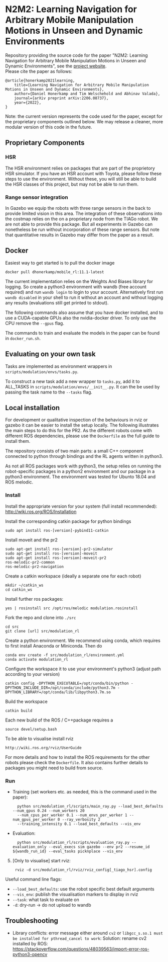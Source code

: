 # N2M2:  Learning Navigation for Arbitrary Mobile Manipulation Motions in Unseen and Dynamic Environments

Repository providing the source code for the paper "N2M2:  Learning Navigation for Arbitrary Mobile Manipulation Motions in Unseen and Dynamic Environments", see the [project website](http://mobile-rl.cs.uni-freiburg.de/).  
Please cite the paper as follows:

    @article{honerkamp2021learning,
        title={Learning Navigation for Arbitrary Mobile Manipulation Motions in Unseen and Dynamic Environments},
        author={Daniel Honerkamp and Tim Welschehold and Abhinav Valada},
        journal={arXiv preprint arXiv:2206.08737},
        year={2022},
    }

Note: the current version represents the code used for the paper, except for the proprietary components outlined below. We may release a cleaner, more modular version of this code in the future.

## Proprietary Components
### HSR
The HSR environment relies on packages that are part of the proprietory HSR simulator. If you have an HSR account with Toyota,
please follow these steps to use the environment. Without these, you will still be able to build the HSR classes of this project,
but may not be able to run them.

### Range sensor integration
In Gazebo we equip the robots with three range sensors in the back to provide limited vision in this area. The integration of these observations into the costmap relies on the
on a proprietary node from the TIAGo robot. We are not able to provide this package. But all experiments in Gazebo can nonetheless be run without incorporation of these range sensors.
But note that quantitative results in Gazebo may differ from the paper as a result.


## Docker
Easiest way to get started is to pull the docker image 
	
	docker pull dhonerkamp/mobile_rl:11.1-latest

The current implementation relies on the Weights And Biases library for logging.
So create a python3 environment with wandb (free account required) and run `wandb login` to login to your account.
Alternatively first run `wandb disabled` in your shell to run it without an account and without logging any results 
(evaluations still get printed to stdout).

The following commands also assume that you have docker installed, and to use a CUDA-capable GPUs also the nvidia-docker driver. To only use the CPU remove the `--gpus` flag. 

The commands to train and evaluate the models in the paper can be found in `docker_run.sh`.


## Evaluating on your own task
Tasks are implemented as environment wrappers in `scripts/modulation/envs/tasks.py`.

To construct a new task add a new wrapper to `tasks.py`, add it to ALL_TASKS in `scripts/modulation/envs/__init__.py`.
It can the be used by passing the task name to the `--tasks` flag.

## Local installation
For development or qualitative inspection of the behaviours in rviz or gazebo it can be easier to install the setup locally.
The following illustrates the main steps to do this for the PR2. 
As the different robots come with different ROS dependencies, please use the `Dockerfile` as the full guide to install them.

The repository consists of two main parts: a small C++ component connected to python through bindings and the RL agents written in python3.

As not all ROS packages work with python3, the setup relies on running the robot-specific packages in a python2 environment
and our package in a python3 environment.
The environment was tested for Ubunto 18.04 and ROS melodic.

### Install
Install the appropriate version for your system (full install recommended): http://wiki.ros.org/ROS/Installation

Install the corresponding catkin package for python bindings
        
    sudo apt install ros-[version]-pybind11-catkin
        
Install moveit and the pr2
    
    sudo apt-get install ros-[version]-pr2-simulator
    sudo apt-get install ros-[version]-moveit
    sudo apt-get install ros-[version]-moveit-pr2
    ros-melodic-pr2-common
    ros-melodic-pr2-navigation
   
Create a catkin workspace (ideally a separate one for each robot)

    mkdir ~/catkin_ws
    cd catkin_ws

Install further ros packages:

    yes | rosinstall src /opt/ros/melodic modulation.rosinstall

Fork the repo and clone into `./src`
    
    cd src
    git clone [url] src/modulation_rl

Create a python environment. We recommend using conda, which requires to first install Anaconda or Miniconda. Then do

    conda env create -f src/modulation_rl/environment.yml
    conda activate modulation_rl

Configure the workspace it to use your environment's python3 (adjust path according to your version)

    catkin config -DPYTHON_EXECUTABLE=/opt/conda/bin/python -DPYTHON_INCLUDE_DIR=/opt/conda/include/python3.7m -DPYTHON_LIBRARY=/opt/conda/lib/libpython3.7m.so
    
Build the workspace
    
    catkin build
    
Each new build of the ROS / C++package requires a
    
    source devel/setup.bash
    
To be able to visualise install rviz

    http://wiki.ros.org/rviz/UserGuide
    
For more details and how to install the ROS requirements for the other robots please check the `Dockerfile`. It also contains further details to packages you might need to build from source.


### Run
- Training (set workers etc. as needed, this is the command used in the paper):

        python src/modulation_rl/scripts/main_ray.py --load_best_defaults --num_gpus 0.24 --num_workers 20 
        --num_cpus_per_worker 0.1 --num_envs_per_worker 1 --num_gpus_per_worker 0 --ray_verbosity 2
        --training_intensity 0.1 --load_best_defaults --vis_env

- Evaluation:

        python src/modulation_rl/scripts/evaluation_ray.py --evaluation_only --eval_execs sim gazebo --env pr2 --resume_id ${wandb_run_id} --eval_tasks picknplace --vis_env

5. [Only to visualise] start rviz:

        rviz -d src/modulation_rl/rviz/rviz_config[_tiago_hsr].config

Useful command line flags:
- `--load_best_defaults`: use the robot specific best default arguments
- `--vis_env`: publish the visualisation markers to display in rviz
- `--task`: what task to evaluate on
- `-d`: dry-run -> do not upload to wandb

## Troubleshooting
- Library conflicts: error message either around `cv2` or `libgcc_s.so.1 must be installed for pthread_cancel to work`:
    Solution: rename cv2 installed by ROS: 
    https://stackoverflow.com/questions/48039563/import-error-ros-python3-opencv

